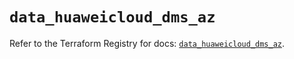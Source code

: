 # `data_huaweicloud_dms_az`

Refer to the Terraform Registry for docs: [`data_huaweicloud_dms_az`](https://registry.terraform.io/providers/huaweicloud/huaweicloud/1.71.1/docs/data-sources/dms_az).
